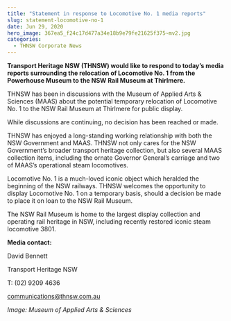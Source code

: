 ```yaml
---
title: "Statement in response to Locomotive No. 1 media reports"
slug: statement-locomotive-no-1
date: Jun 29, 2020
hero_image: 367ea5_f24c17d477a34e18b9e79fe21625f375~mv2.jpg
categories:
  - THNSW Corporate News
---
```



**Transport Heritage NSW (THNSW) would like to respond to today’s media reports surrounding the relocation of Locomotive No. 1 from the Powerhouse Museum to the NSW Rail Museum at Thirlmere.**

THNSW has been in discussions with the Museum of Applied Arts & Sciences (MAAS) about the potential temporary relocation of Locomotive No. 1 to the NSW Rail Museum at Thirlmere for public display.

While discussions are continuing, no decision has been reached or made.

THNSW has enjoyed a long-standing working relationship with both the NSW Government and MAAS. THNSW not only cares for the NSW Government’s broader transport heritage collection, but also several MAAS collection items, including the ornate Governor General’s carriage and two of MAAS’s operational steam locomotives.

Locomotive No. 1 is a much-loved iconic object which heralded the beginning of the NSW railways. THNSW welcomes the opportunity to display Locomotive No. 1 on a temporary basis, should a decision be made to place it on loan to the NSW Rail Museum.

The NSW Rail Museum is home to the largest display collection and operating rail heritage in NSW, including recently restored iconic steam locomotive 3801.

**Media contact:**

David Bennett

Transport Heritage NSW

T: (02) 9209 4636

[communications@thnsw.com.au](mailto:communications@thnsw.com.au)

*Image: Museum of Applied Arts & Sciences*
